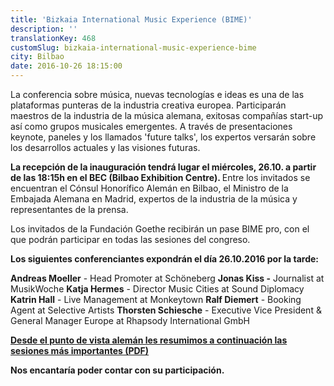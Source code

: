 ```yaml
---
title: 'Bizkaia International Music Experience (BIME)'
description: ''
translationKey: 468
customSlug: bizkaia-international-music-experience-bime
city: Bilbao
date: 2016-10-26 18:15:00
---
```


La conferencia sobre música, nuevas tecnologías e ideas es una de las plataformas punteras de la industria creativa europea. Participarán maestros de la industria de la música alemana, exitosas compañías start-up así como grupos musicales emergentes. A través de presentaciones keynote, paneles y los llamados 'future talks', los expertos versarán sobre los desarrollos actuales y las visiones futuras.

<strong>La recepción de la inauguración tendrá lugar el miércoles, 26.10. a partir de las 18:15h en el BEC (Bilbao Exhibition Centre). </strong>Entre los invitados se encuentran el Cónsul Honorífico Alemán en Bilbao, el Ministro de la Embajada Alemana en Madrid, expertos de la industria de la música y representantes de la prensa.

Los invitados de la Fundación Goethe recibirán un pase BIME pro, con el que podrán participar en todas las sesiones del congreso.

<strong>Los siguientes conferenciantes expondrán el día 26.10.2016 por la tarde: </strong>

<strong>Andreas Moeller</strong> - Head Promoter at Schöneberg <strong>Jonas Kiss -</strong> Journalist at MusikWoche <strong>Katja Hermes</strong> - Director Music Cities at Sound Diplomacy <strong>Katrin Hall</strong> - Live Management at Monkeytown <strong>Ralf Diemert</strong> - Booking Agent at Selective Artists <strong>Thorsten Schiesche</strong> - Executive Vice President &amp; General Manager Europe at Rhapsody International GmbH

<strong><a href="https://fundaciongoetheorg.local/wp-content/uploads/2016/10/BIME-16-–-Conference-Program-with-German-participation.pdf" target="_blank" rel="nofollow noopener noreferrer" rel="noopener noreferrer">Desde el punto de vista alemán les resumimos a continuación las sesiones más importantes (PDF)</a></strong>

<strong>Nos encantaría poder contar con su participación.</strong>
